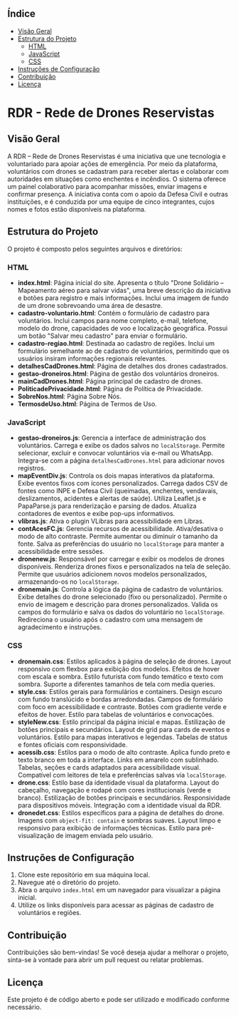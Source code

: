 
## Índice

- [Visão Geral](#visão-geral)
- [Estrutura do Projeto](#estrutura-do-projeto)
  - [HTML](#html)
  - [JavaScript](#javascript)
  - [CSS](#css)
- [Instruções de Configuração](#instruções-de-configuração)
- [Contribuição](#contribuição)
- [Licença](#licença)

# RDR - Rede de Drones Reservistas

## Visão Geral
A RDR – Rede de Drones Reservistas é uma iniciativa que une tecnologia e voluntariado para apoiar ações de emergência. Por meio da plataforma, voluntários com drones se cadastram para receber alertas e colaborar com autoridades em situações como enchentes e incêndios. O sistema oferece um painel colaborativo para acompanhar missões, enviar imagens e confirmar presença. A iniciativa conta com o apoio da Defesa Civil e outras instituições, e é conduzida por uma equipe de cinco integrantes, cujos nomes e fotos estão disponíveis na plataforma.

## Estrutura do Projeto
O projeto é composto pelos seguintes arquivos e diretórios:

### HTML
- **index.html**: Página inicial do site. Apresenta o título "Drone Solidário – Mapeamento aéreo para salvar vidas", uma breve descrição da iniciativa e botões para registro e mais informações. Inclui uma imagem de fundo de um drone sobrevoando uma área de desastre.
- **cadastro-voluntario.html**: Contém o formulário de cadastro para voluntários. Inclui campos para nome completo, e-mail, telefone, modelo do drone, capacidades de voo e localização geográfica. Possui um botão "Salvar meu cadastro" para enviar o formulário.
- **cadastro-regiao.html**: Destinada ao cadastro de regiões. Inclui um formulário semelhante ao de cadastro de voluntários, permitindo que os usuários insiram informações regionais relevantes.
- **detalhesCadDrones.html**: Página de detalhes dos drones cadastrados.
- **gestao-droneiros.html**: Página de gestão dos voluntários droneiros.
- **mainCadDrones.html**: Página principal de cadastro de drones.
- **PoliticadePrivacidade.html**: Página de Política de Privacidade.
- **SobreNos.html**: Página Sobre Nós.
- **TermosdeUso.html**: Página de Termos de Uso.

### JavaScript
- **gestao-droneiros.js**: Gerencia a interface de administração dos voluntários. Carrega e exibe os dados salvos no `localStorage`. Permite selecionar, excluir e convocar voluntários via e-mail ou WhatsApp. Integra-se com a página `detalhesCadDrones.html` para adicionar novos registros.
- **mapEventDiv.js**: Controla os dois mapas interativos da plataforma. Exibe eventos fixos com ícones personalizados. Carrega dados CSV de fontes como INPE e Defesa Civil (queimadas, enchentes, vendavais, deslizamentos, acidentes e alertas de saúde). Utiliza Leaflet.js e PapaParse.js para renderização e parsing de dados. Atualiza contadores de eventos e exibe pop-ups informativos.
- **vlibras.js**: Ativa o plugin VLibras para acessibilidade em Libras.
- **contAcesFC.js**: Gerencia recursos de acessibilidade. Ativa/desativa o modo de alto contraste. Permite aumentar ou diminuir o tamanho da fonte. Salva as preferências do usuário no `localStorage` para manter a acessibilidade entre sessões.
- **dronenew.js**: Responsável por carregar e exibir os modelos de drones disponíveis. Renderiza drones fixos e personalizados na tela de seleção. Permite que usuários adicionem novos modelos personalizados, armazenando-os no `localStorage`.
- **dronemain.js**: Controla a lógica da página de cadastro de voluntários. Exibe detalhes do drone selecionado (fixo ou personalizado). Permite o envio de imagem e descrição para drones personalizados. Valida os campos do formulário e salva os dados do voluntário no `localStorage`. Redireciona o usuário após o cadastro com uma mensagem de agradecimento e instruções.

### CSS
- **dronemain.css**: Estilos aplicados à página de seleção de drones. Layout responsivo com flexbox para exibição dos modelos. Efeitos de hover com escala e sombra. Estilo futurista com fundo temático e texto com sombra. Suporte a diferentes tamanhos de tela com media queries.
- **style.css**: Estilos gerais para formulários e containers. Design escuro com fundo translúcido e bordas arredondadas. Campos de formulário com foco em acessibilidade e contraste. Botões com gradiente verde e efeitos de hover. Estilo para tabelas de voluntários e convocações.
- **styleNew.css**: Estilo principal da página inicial e mapas. Estilização de botões principais e secundários. Layout de grid para cards de eventos e voluntários. Estilo para mapas interativos e legendas. Tabelas de status e fontes oficiais com responsividade.
- **acessib.css**: Estilos para o modo de alto contraste. Aplica fundo preto e texto branco em toda a interface. Links em amarelo com sublinhado. Tabelas, seções e cards adaptados para acessibilidade visual. Compatível com leitores de tela e preferências salvas via `localStorage`.
- **drone.css**: Estilo base da identidade visual da plataforma. Layout do cabeçalho, navegação e rodapé com cores institucionais (verde e branco). Estilização de botões principais e secundários. Responsividade para dispositivos móveis. Integração com a identidade visual da RDR.
- **dronedet.css**: Estilos específicos para a página de detalhes do drone. Imagens com `object-fit: contain` e sombras suaves. Layout limpo e responsivo para exibição de informações técnicas. Estilo para pré-visualização de imagem enviada pelo usuário.

## Instruções de Configuração
1. Clone este repositório em sua máquina local.
2. Navegue até o diretório do projeto.
3. Abra o arquivo `index.html` em um navegador para visualizar a página inicial.
4. Utilize os links disponíveis para acessar as páginas de cadastro de voluntários e regiões.

## Contribuição
Contribuições são bem-vindas! Se você deseja ajudar a melhorar o projeto, sinta-se à vontade para abrir um pull request ou relatar problemas.

## Licença
Este projeto é de código aberto e pode ser utilizado e modificado conforme necessário.
